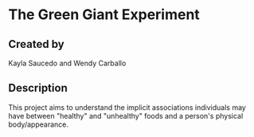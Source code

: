 # The Green Giant Experiment

## Created by
Kayla Saucedo and Wendy Carballo

## Description
This project aims to understand the implicit associations individuals may have between "healthy" and "unhealthy" foods and a person's physical body/appearance.